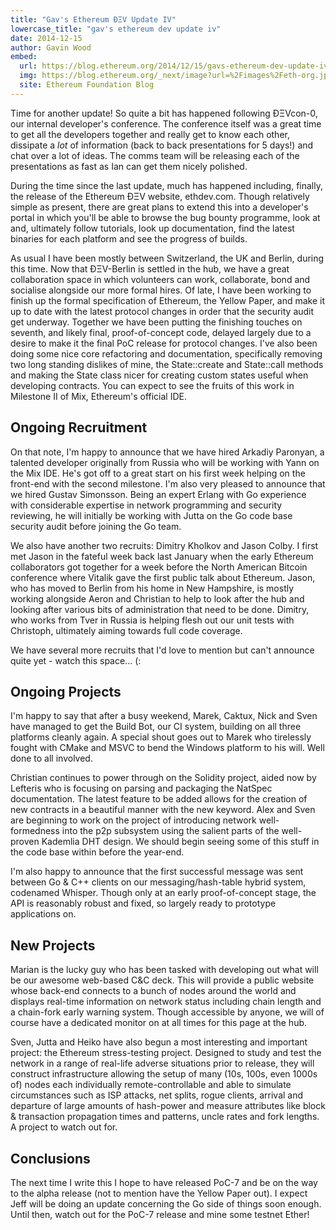 ```yaml
---
title: "Gav's Ethereum ÐΞV Update IV"
lowercase_title: "gav's ethereum dev update iv"
date: 2014-12-15
author: Gavin Wood
embed:
  url: https://blog.ethereum.org/2014/12/15/gavs-ethereum-dev-update-iv
  img: https://blog.ethereum.org/_next/image?url=%2Fimages%2Feth-org.jpeg&w=1080&q=75
  site: Ethereum Foundation Blog
---
```


Time for another update! So quite a bit has happened following ÐΞVcon-0, our internal developer's conference. The conference itself was a great time to get all the developers together and really get to know each other, dissipate a _lot_ of information (back to back presentations for 5 days!) and chat over a lot of ideas. The comms team will be releasing each of the presentations as fast as Ian can get them nicely polished.

During the time since the last update, much has happened including, finally, the release of the Ethereum ÐΞV website, ethdev.com. Though relatively simple as present, there are great plans to extend this into a developer's portal in which you'll be able to browse the bug bounty programme, look at and, ultimately follow tutorials, look up documentation, find the latest binaries for each platform and see the progress of builds.

As usual I have been mostly between Switzerland, the UK and Berlin, during this time. Now that ÐΞV-Berlin is settled in the hub, we have a great collaboration space in which volunteers can work, collaborate, bond and socialise alongside our more formal hires. Of late, I have been working to finish up the formal specification of Ethereum, the Yellow Paper, and make it up to date with the latest protocol changes in order that the security audit get underway. Together we have been putting the finishing touches on seventh, and likely final, proof-of-concept code, delayed largely due to a desire to make it the final PoC release for protocol changes. I've also been doing some nice core refactoring and documentation, specifically removing two long standing dislikes of mine, the State::create and State::call methods and making the State class nicer for creating custom states useful when developing contracts. You can expect to see the fruits of this work in Milestone II of Mix, Ethereum's official IDE.

## Ongoing Recruitment

On that note, I'm happy to announce that we have hired Arkadiy Paronyan, a talented developer originally from Russia who will be working with Yann on the Mix IDE. He's got off to a great start on his first week helping on the front-end with the second milestone. I'm also very pleased to announce that we hired Gustav Simonsson. Being an expert Erlang with Go experience with considerable expertise in network programming and security reviewing, he will initially be working with Jutta on the Go code base security audit before joining the Go team.

We also have another two recruits: Dimitry Kholkov and Jason Colby. I first met Jason in the fateful week back last January when the early Ethereum collaborators got together for a week before the North American Bitcoin conference where Vitalik gave the first public talk about Ethereum. Jason, who has moved to Berlin from his home in New Hampshire, is mostly working alongside Aeron and Christian to help to look after the hub and looking after various bits of administration that need to be done. Dimitry, who works from Tver in Russia is helping flesh out our unit tests with Christoph, ultimately aiming towards full code coverage.

We have several more recruits that I'd love to mention but can't announce quite yet - watch this space... (:

## Ongoing Projects

I'm happy to say that after a busy weekend, Marek, Caktux, Nick and Sven have managed to get the Build Bot, our CI system, building on all three platforms cleanly again. A special shout goes out to Marek who tirelessly fought with CMake and MSVC to bend the Windows platform to his will. Well done to all involved.

Christian continues to power through on the Solidity project, aided now by Lefteris who is focusing on parsing and packaging the NatSpec documentation. The latest feature to be added allows for the creation of new contracts in a beautiful manner with the new keyword. Alex and Sven are beginning to work on the project of introducing network well-formedness into the p2p subsystem using the salient parts of the well-proven Kademlia DHT design. We should begin seeing some of this stuff in the code base within before the year-end.

I'm also happy to announce that the first successful message was sent between Go & C++ clients on our messaging/hash-table hybrid system, codenamed Whisper. Though only at an early proof-of-concept stage, the API is reasonably robust and fixed, so largely ready to prototype applications on.

## New Projects

Marian is the lucky guy who has been tasked with developing out what will be our awesome web-based C&C deck. This will provide a public website whose back-end connects to a bunch of nodes around the world and displays real-time information on network status including chain length and a chain-fork early warning system. Though accessible by anyone, we will of course have a dedicated monitor on at all times for this page at the hub.

Sven, Jutta and Heiko have also begun a most interesting and important project: the Ethereum stress-testing project. Designed to study and test the network in a range of real-life adverse situations prior to release, they will construct infrastructure allowing the setup of many (10s, 100s, even 1000s of) nodes each individually remote-controllable and able to simulate circumstances such as ISP attacks, net splits, rogue clients, arrival and departure of large amounts of hash-power and measure attributes like block & transaction propagation times and patterns, uncle rates and fork lengths. A project to watch out for.

## Conclusions

The next time I write this I hope to have released PoC-7 and be on the way to the alpha release (not to mention have the Yellow Paper out). I expect Jeff will be doing an update concerning the Go side of things soon enough. Until then, watch out for the PoC-7 release and mine some testnet Ether!
